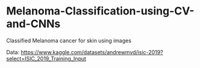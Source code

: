 # Melanoma-Classification-using-CV-and-CNNs
Classified Melanoma cancer for skin using images

Data: https://www.kaggle.com/datasets/andrewmvd/isic-2019?select=ISIC_2019_Training_Input
